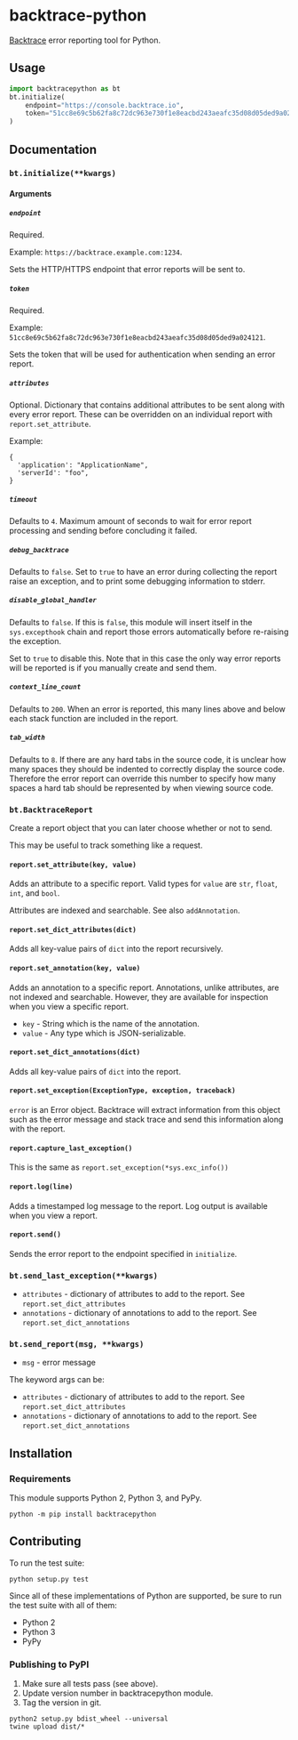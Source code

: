 # backtrace-python

[Backtrace](http://backtrace.io/) error reporting tool for Python.

## Usage

```python
import backtracepython as bt
bt.initialize(
    endpoint="https://console.backtrace.io",
    token="51cc8e69c5b62fa8c72dc963e730f1e8eacbd243aeafc35d08d05ded9a024121",
)
```

## Documentation

### `bt.initialize(**kwargs)`

#### Arguments

##### `endpoint`

Required.

Example: `https://backtrace.example.com:1234`.

Sets the HTTP/HTTPS endpoint that error reports will be sent to.

##### `token`

Required.

Example: `51cc8e69c5b62fa8c72dc963e730f1e8eacbd243aeafc35d08d05ded9a024121`.

Sets the token that will be used for authentication when sending an error
report.

##### `attributes`

Optional. Dictionary that contains additional attributes to be sent along with
every error report. These can be overridden on an individual report with
`report.set_attribute`.

Example:

```
{
  'application': "ApplicationName",
  'serverId': "foo",
}
```

##### `timeout`

Defaults to `4`. Maximum amount of seconds to wait for error report
processing and sending before concluding it failed.

##### `debug_backtrace`

Defaults to `false`. Set to `true` to have an error during collecting the
report raise an exception, and to print some debugging information to
stderr.

##### `disable_global_handler`

Defaults to `false`. If this is `false`, this module will insert itself
in the `sys.excepthook` chain and report those errors automatically
before re-raising the exception.

Set to `true` to disable this. Note that in this case the only way error
reports will be reported is if you manually create and send them.

##### `context_line_count`

Defaults to `200`. When an error is reported, this many lines above and below
each stack function are included in the report.

##### `tab_width`

Defaults to `8`. If there are any hard tabs in the source code, it is unclear
how many spaces they should be indented to correctly display the source code.
Therefore the error report can override this number to specify how many spaces
a hard tab should be represented by when viewing source code.

### `bt.BacktraceReport`

Create a report object that you can later choose whether or not to send.

This may be useful to track something like a request.

#### `report.set_attribute(key, value)`

Adds an attribute to a specific report. Valid types for `value` are
`str`, `float`, `int`, and `bool`.

Attributes are indexed and searchable. See also `addAnnotation`.

#### `report.set_dict_attributes(dict)`

Adds all key-value pairs of `dict` into the report recursively.

#### `report.set_annotation(key, value)`

Adds an annotation to a specific report. Annotations, unlike attributes, are
not indexed and searchable. However, they are available for inspection when
you view a specific report.

 * `key` - String which is the name of the annotation.
 * `value` - Any type which is JSON-serializable.

#### `report.set_dict_annotations(dict)`

Adds all key-value pairs of `dict` into the report.

#### `report.set_exception(ExceptionType, exception, traceback)`

`error` is an Error object. Backtrace will extract information from this object
such as the error message and stack trace and send this information along with
the report.

#### `report.capture_last_exception()`

This is the same as `report.set_exception(*sys.exc_info())`

#### `report.log(line)`

Adds a timestamped log message to the report. Log output is available when you
view a report.

#### `report.send()`

Sends the error report to the endpoint specified in `initialize`.

### `bt.send_last_exception(**kwargs)`

 * `attributes` - dictionary of attributes to add to the report. See
   `report.set_dict_attributes`
 * `annotations` - dictionary of annotations to add to the report. See
   `report.set_dict_annotations`

### `bt.send_report(msg, **kwargs)`

 * `msg` - error message

The keyword args can be:

 * `attributes` - dictionary of attributes to add to the report. See
   `report.set_dict_attributes`
 * `annotations` - dictionary of annotations to add to the report. See
   `report.set_dict_annotations`

## Installation

### Requirements

This module supports Python 2, Python 3, and PyPy.

```
python -m pip install backtracepython
```

## Contributing

To run the test suite:

```
python setup.py test
```

Since all of these implementations of Python are supported, be sure to run the
test suite with all of them:

 * Python 2
 * Python 3
 * PyPy

### Publishing to PyPI

1. Make sure all tests pass (see above).
2. Update version number in backtracepython module.
3. Tag the version in git.

```
python2 setup.py bdist_wheel --universal
twine upload dist/*
```
